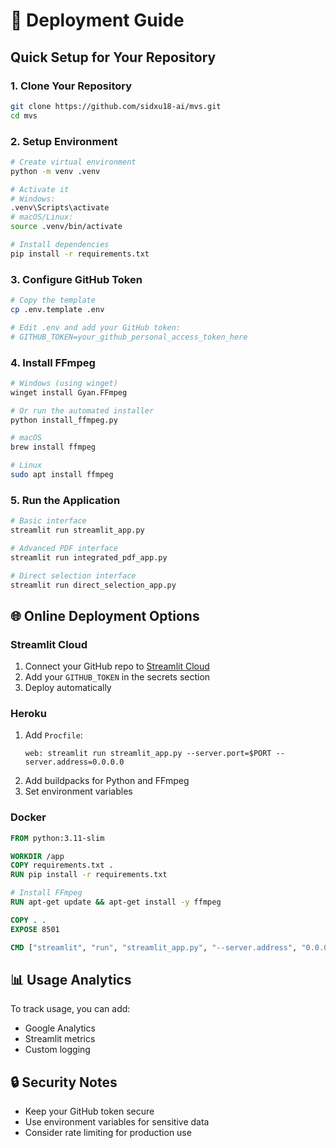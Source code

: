 # 🚀 Deployment Guide

## Quick Setup for Your Repository

### 1. Clone Your Repository
```bash
git clone https://github.com/sidxu18-ai/mvs.git
cd mvs
```

### 2. Setup Environment
```bash
# Create virtual environment
python -m venv .venv

# Activate it
# Windows:
.venv\Scripts\activate
# macOS/Linux:
source .venv/bin/activate

# Install dependencies
pip install -r requirements.txt
```

### 3. Configure GitHub Token
```bash
# Copy the template
cp .env.template .env

# Edit .env and add your GitHub token:
# GITHUB_TOKEN=your_github_personal_access_token_here
```

### 4. Install FFmpeg
```bash
# Windows (using winget)
winget install Gyan.FFmpeg

# Or run the automated installer
python install_ffmpeg.py

# macOS
brew install ffmpeg

# Linux
sudo apt install ffmpeg
```

### 5. Run the Application
```bash
# Basic interface
streamlit run streamlit_app.py

# Advanced PDF interface
streamlit run integrated_pdf_app.py

# Direct selection interface
streamlit run direct_selection_app.py
```

## 🌐 Online Deployment Options

### Streamlit Cloud
1. Connect your GitHub repo to [Streamlit Cloud](https://streamlit.io/cloud)
2. Add your `GITHUB_TOKEN` in the secrets section
3. Deploy automatically

### Heroku
1. Add `Procfile`:
   ```
   web: streamlit run streamlit_app.py --server.port=$PORT --server.address=0.0.0.0
   ```
2. Add buildpacks for Python and FFmpeg
3. Set environment variables

### Docker
```dockerfile
FROM python:3.11-slim

WORKDIR /app
COPY requirements.txt .
RUN pip install -r requirements.txt

# Install FFmpeg
RUN apt-get update && apt-get install -y ffmpeg

COPY . .
EXPOSE 8501

CMD ["streamlit", "run", "streamlit_app.py", "--server.address", "0.0.0.0"]
```

## 📊 Usage Analytics

To track usage, you can add:
- Google Analytics
- Streamlit metrics
- Custom logging

## 🔒 Security Notes

- Keep your GitHub token secure
- Use environment variables for sensitive data
- Consider rate limiting for production use
